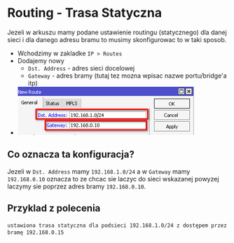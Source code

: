 # Routing - Trasa Statyczna
Jezeli w arkuszu mamy podane ustawienie routingu (statycznego) dla danej sieci i dla danego adresu bramu to musimy skonfigurowac to w taki sposob.

- Wchodzimy w zakladke `IP > Routes`
- Dodajemy nowy
  - `Dst. Address` - adres sieci docelowej
  - `Gateway` - adres bramy (tutaj tez mozna wpisac nazwe portu/bridge'a itp)
- ![](/images/routing_new_route.png)

## Co oznacza ta konfiguracja?
Jezeli w `Dst. Address` mamy `192.168.1.0/24` a w `Gateway` mamy `192.168.0.10` oznacza to ze chcac sie laczyc do sieci wskazanej powyzej laczymy sie poprzez adres bramy `192.168.0.10`.

## Przyklad z polecenia
```
ustawiona trasa statyczna dla podsieci 192.168.1.0/24 z dostępem przez bramę 192.168.0.15
```
